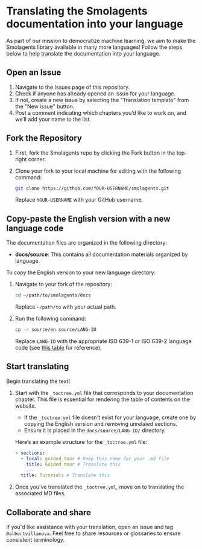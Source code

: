 # Translating the Smolagents documentation into your language

As part of our mission to democratize machine learning, we aim to make the Smolagents library available in many more languages! Follow the steps below to help translate the documentation into your language.

## Open an Issue

1. Navigate to the Issues page of this repository.
2. Check if anyone has already opened an issue for your language.
3. If not, create a new issue by selecting the "Translation template" from the "New issue" button.
4. Post a comment indicating which chapters you’d like to work on, and we’ll add your name to the list.

## Fork the Repository

1. First, fork the Smolagents repo by clicking the Fork button in the top-right corner.
2. Clone your fork to your local machine for editing with the following command:

    ```bash
    git clone https://github.com/YOUR-USERNAME/smolagents.git
    ```
   
   Replace `YOUR-USERNAME` with your GitHub username.

## Copy-paste the English version with a new language code

The documentation files are organized in the following directory:

- **docs/source**: This contains all documentation materials organized by language.

To copy the English version to your new language directory:

1. Navigate to your fork of the repository:

    ```bash
    cd ~/path/to/smolagents/docs
    ```

   Replace `~/path/to` with your actual path.

2. Run the following command:

    ```bash
    cp -r source/en source/LANG-ID
    ```

   Replace `LANG-ID` with the appropriate ISO 639-1 or ISO 639-2 language code (see [this table](https://en.wikipedia.org/wiki/List_of_ISO_639-1_codes) for reference).

## Start translating

Begin translating the text!

1. Start with the `_toctree.yml` file that corresponds to your documentation chapter. This file is essential for rendering the table of contents on the website.

    - If the `_toctree.yml` file doesn't exist for your language, create one by copying the English version and removing unrelated sections.
    - Ensure it is placed in the `docs/source/LANG-ID/` directory.

    Here’s an example structure for the `_toctree.yml` file:

    ```yaml
    - sections:
      - local: guided_tour # Keep this name for your .md file
        title: Guided tour # Translate this
        ...
      title: Tutorials # Translate this
    ```

2. Once you’ve translated the `_toctree.yml`, move on to translating the associated MD files.

## Collaborate and share

If you'd like assistance with your translation, open an issue and tag `@albertvillanova`. Feel free to share resources or glossaries to ensure consistent terminology.